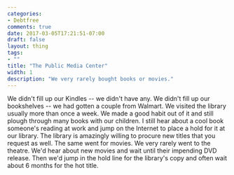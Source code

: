 ```yaml
---
categories:
- Debtfree
comments: true
date: 2017-03-05T17:21:51-07:00
draft: false
layout: thing
tags:
- ""
title: "The Public Media Center"
width: 1
description: "We very rarely bought books or movies."
---
```


We didn't fill up our Kindles -- we didn't have any.  We didn't fill up our bookshelves -- we had gotten a couple from Walmart.  We visited the library usually more than once a week.  We made a good habit out of it and still plough through many books with our children.  I still hear about a cool book someone's reading at work and jump on the Internet to place a hold for it at our library.  The library is amazingly willing to procure new titles that you request as well.  The same went for movies.  We very rarely went to the theatre.  We'd hear about new movies and wait until their impending DVD release.  Then we'd jump in the hold line for the library's copy and often wait about 6 months for the hot title.
